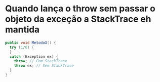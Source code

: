 # Quando lança o throw sem passar o objeto da exceção a StackTrace eh mantida

```csharp
public void MetodoX() {
  try (1/0) {
  }
  catch (Exception ex) {
    throw; // Com StackTrace
    throw ex; // Sem StackTrace
  }
}
```
